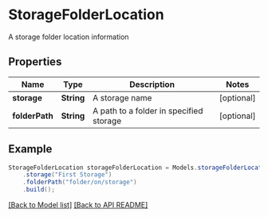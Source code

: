 # StorageFolderLocation

A storage folder location information             

## Properties
Name | Type | Description | Notes
------------ | ------------- | ------------- | -------------
**storage** | **String** | A storage name              |  [optional]
**folderPath** | **String** | A path to a folder in specified storage              |  [optional]



## Example
```java
StorageFolderLocation storageFolderLocation = Models.storageFolderLocation()
    .storage("First Storage")
    .folderPath("folder/on/storage")
    .build();
```


[[Back to Model list]](Models.md) [[Back to API README]](README.md)
